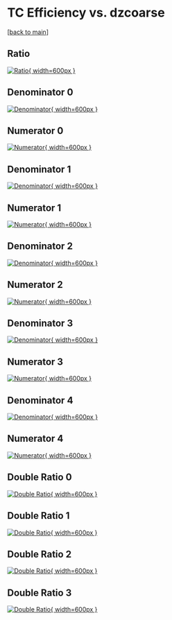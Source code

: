 # TC Efficiency vs. dzcoarse

[[back to main](./)]



## Ratio

[![Ratio](../mtv/var/TC_loweta_321_0_eff_dzcoarse.png){ width=600px }](../mtv/var/TC_loweta_321_0_eff_dzcoarse.pdf)

## Denominator 0

[![Denominator](../mtv/den/TC_loweta_321_0_eff_dzcoarse_den0.png){ width=600px }](../mtv/den/TC_loweta_321_0_eff_dzcoarse_den0.pdf)

## Numerator 0

[![Numerator](../mtv/num/TC_loweta_321_0_eff_dzcoarse_num0.png){ width=600px }](../mtv/num/TC_loweta_321_0_eff_dzcoarse_num0.pdf)

## Denominator 1

[![Denominator](../mtv/den/TC_loweta_321_0_eff_dzcoarse_den1.png){ width=600px }](../mtv/den/TC_loweta_321_0_eff_dzcoarse_den1.pdf)

## Numerator 1

[![Numerator](../mtv/num/TC_loweta_321_0_eff_dzcoarse_num1.png){ width=600px }](../mtv/num/TC_loweta_321_0_eff_dzcoarse_num1.pdf)

## Denominator 2

[![Denominator](../mtv/den/TC_loweta_321_0_eff_dzcoarse_den2.png){ width=600px }](../mtv/den/TC_loweta_321_0_eff_dzcoarse_den2.pdf)

## Numerator 2

[![Numerator](../mtv/num/TC_loweta_321_0_eff_dzcoarse_num2.png){ width=600px }](../mtv/num/TC_loweta_321_0_eff_dzcoarse_num2.pdf)

## Denominator 3

[![Denominator](../mtv/den/TC_loweta_321_0_eff_dzcoarse_den3.png){ width=600px }](../mtv/den/TC_loweta_321_0_eff_dzcoarse_den3.pdf)

## Numerator 3

[![Numerator](../mtv/num/TC_loweta_321_0_eff_dzcoarse_num3.png){ width=600px }](../mtv/num/TC_loweta_321_0_eff_dzcoarse_num3.pdf)

## Denominator 4

[![Denominator](../mtv/den/TC_loweta_321_0_eff_dzcoarse_den4.png){ width=600px }](../mtv/den/TC_loweta_321_0_eff_dzcoarse_den4.pdf)

## Numerator 4

[![Numerator](../mtv/num/TC_loweta_321_0_eff_dzcoarse_num4.png){ width=600px }](../mtv/num/TC_loweta_321_0_eff_dzcoarse_num4.pdf)

## Double Ratio 0

[![Double Ratio](../mtv/ratio/TC_loweta_321_0_eff_dzcoarse_ratio0.png){ width=600px }](../mtv/ratio/TC_loweta_321_0_eff_dzcoarse_ratio0.pdf)

## Double Ratio 1

[![Double Ratio](../mtv/ratio/TC_loweta_321_0_eff_dzcoarse_ratio1.png){ width=600px }](../mtv/ratio/TC_loweta_321_0_eff_dzcoarse_ratio1.pdf)

## Double Ratio 2

[![Double Ratio](../mtv/ratio/TC_loweta_321_0_eff_dzcoarse_ratio2.png){ width=600px }](../mtv/ratio/TC_loweta_321_0_eff_dzcoarse_ratio2.pdf)

## Double Ratio 3

[![Double Ratio](../mtv/ratio/TC_loweta_321_0_eff_dzcoarse_ratio3.png){ width=600px }](../mtv/ratio/TC_loweta_321_0_eff_dzcoarse_ratio3.pdf)

